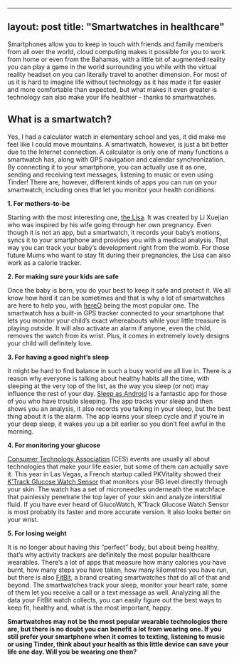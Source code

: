 ---
layout: post
title:  "Smartwatches in healthcare"
-----

Smartphones allow you to keep in touch with friends and family members from all over the world, cloud computing makes it possible for you to work from home or even from the Bahamas, with a little bit of augmented reality you can play a game in the world surrounding you while with the virtual reality headset on you can literally travel to another dimension. For most of us it is hard to imagine life without technology as it has made it far easier and more comfortable than expected, but what makes it even greater is technology can also make your life healthier – thanks to smartwatches.
 
## What is a smartwatch?
Yes, I had a calculator watch in elementary school and yes, it did make me feel like I could move mountains. A smartwatch, however, is just a bit better due to the Internet connection. A calculator is only one of many functions a smartwatch has, along with GPS navigation and calendar synchronization. By connecting it to your smartphone, you can actually use it as one, sending and receiving text messages, listening to music or even using Tinder! There are, however, different kinds of apps you can run on your smartwatch, including ones that let you monitor your health conditions.
 

**1. For mothers-to-be**

Starting with the most interesting one, [the Lisa](https://www.lisawatch.com/). It was created by Li Xuejian who was inspired by his wife going through her own pregnancy. Even though it is not an app, but a smartwatch, it records your baby’s motions, syncs it to your smartphone and provides you with a medical analysis. That way you can track your baby’s development right from the womb. For those future Mums who want to stay fit during their pregnancies, the Lisa can also work as a calorie tracker.
 

**2. For making sure your kids are safe**

Once the baby is born, you do your best to keep it safe and protect it. We all know how hard it can be sometimes and that is why a lot of smartwatches are here to help you, with [hereO](https://www.hereofamily.com/) being the most popular one. The smartwatch has a built-in GPS tracker connected to your smartphone that lets you monitor your child’s exact whereabouts while your little treasure is playing outside. It will also activate an alarm if anyone, even the child, removes the watch from its wrist. Plus, it comes in extremely lovely designs your child will definitely love.
 

**3. For having a good night’s sleep**

It might be hard to find balance in such a busy world we all live in. There is a reason why everyone is talking about healthy habits all the time, with sleeping at the very top of the list, as the way you sleep (or not) may influence the rest of your day. [Sleep as Android](https://sleep.urbandroid.org/) is a fantastic app for those of you who have trouble sleeping. The app tracks your sleep and then shows you an analysis, it also records you talking in your sleep, but the best thing about it is the alarm. The app learns your sleep cycle and if you’re in your deep sleep, it wakes you up a bit earlier so you don’t feel awful in the morning.
 

**4. For monitoring your glucose**

[Consumer Technology Association](https://www.ces.tech/) (CES) events are usually all about technologies that make your life easier, but some of them can actually save it. This year in Las Vegas, a French startup called PKVitality showed their [K’Track Glucose Watch Sensor](https://www.pkvitality.com/ktrack-glucose/) that monitors your BG level directly through your skin. The watch has a set of microneedles underneath the watchface that painlessly penetrate the top layer of your skin and analyze interstitial fluid. If you have ever heard of GlucoWatch, K’Track Glucose Watch Sensor is most probably its faster and more accurate version. It also looks better on your wrist.
 

**5. For losing weight**

It is no longer about having this “perfect” body, but about being healthy, that’s why activity trackers are definitely the most popular healthcare wearables. There’s a lot of apps that measure how many calories you have burnt, how many steps you have taken, how many kilometres you have run, but there is also [FitBit](https://www.fitbit.com/global/eu/home), a brand creating smartwatches that do all of that and beyond. The smartwatches track your sleep, monitor your heart rate, some of them let you receive a call or a text message as well. Analyzing all the data your FitBit watch collects, you can easily figure out the best ways to keep fit, healthy and, what is the most important, happy.


**Smartwatches may not be the most popular wearable technologies there are, but there is no doubt you can benefit a lot from wearing one. If you still prefer your smartphone when it comes to texting, listening to music or using Tinder, think about your health as this little device can save your life one day. Will you be wearing one then?**
